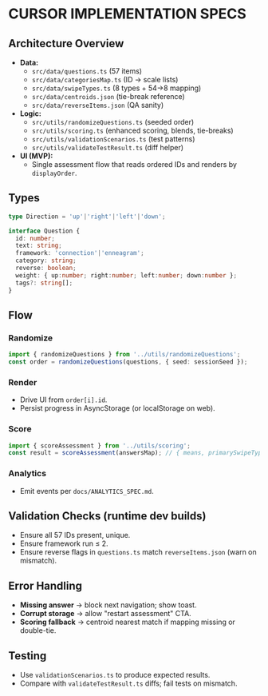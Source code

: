 # CURSOR IMPLEMENTATION SPECS

## Architecture Overview
- **Data:**
  - `src/data/questions.ts` (57 items)
  - `src/data/categoriesMap.ts` (ID → scale lists)
  - `src/data/swipeTypes.ts` (8 types + 54→8 mapping)
  - `src/data/centroids.json` (tie-break reference)
  - `src/data/reverseItems.json` (QA sanity)
- **Logic:**
  - `src/utils/randomizeQuestions.ts` (seeded order)
  - `src/utils/scoring.ts` (enhanced scoring, blends, tie-breaks)
  - `src/utils/validationScenarios.ts` (test patterns)
  - `src/utils/validateTestResult.ts` (diff helper)
- **UI (MVP):**
  - Single assessment flow that reads ordered IDs and renders by `displayOrder`.

## Types
```ts
type Direction = 'up'|'right'|'left'|'down';

interface Question {
  id: number;
  text: string;
  framework: 'connection'|'enneagram';
  category: string;
  reverse: boolean;
  weight: { up:number; right:number; left:number; down:number };
  tags?: string[];
}
```

## Flow

### Randomize
```ts
import { randomizeQuestions } from '../utils/randomizeQuestions';
const order = randomizeQuestions(questions, { seed: sessionSeed });
```

### Render
- Drive UI from `order[i].id`.
- Persist progress in AsyncStorage (or localStorage on web).

### Score
```ts
import { scoreAssessment } from '../utils/scoring';
const result = scoreAssessment(answersMap); // { means, primarySwipeType, blendSwipeType, topStyle, topEnneagram }
```

### Analytics
- Emit events per `docs/ANALYTICS_SPEC.md`.

## Validation Checks (runtime dev builds)
- Ensure all 57 IDs present, unique.
- Ensure framework run ≤ 2.
- Ensure reverse flags in `questions.ts` match `reverseItems.json` (warn on mismatch).

## Error Handling
- **Missing answer** → block next navigation; show toast.
- **Corrupt storage** → allow "restart assessment" CTA.
- **Scoring fallback** → centroid nearest match if mapping missing or double-tie.

## Testing
- Use `validationScenarios.ts` to produce expected results.
- Compare with `validateTestResult.ts` diffs; fail tests on mismatch.




